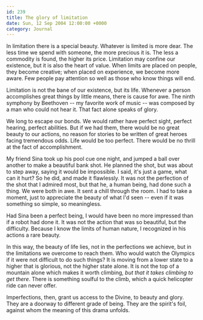 ```yaml
---
id: 239
title: The glory of limitation
date: Sun, 12 Sep 2004 12:00:00 +0000
category: Journal
---
```


In limitation there is a special beauty.  Whatever is limited is more
dear.  The less time we spend with someone, the more precious it is.
The less a commodity is found, the higher its price.  Limitation may
confine our existence, but it is also the heart of value.  When limits
are placed on people, they become creative; when placed on experience,
we become more aware.  Few people pay attention so well as those who
know things will end.

Limitation is not the bane of our existence, but its life.  Whenever a
person accomplishes great things by little means, there is cause for
awe.  The ninth symphony by Beethoven -- my favorite work of music --
was composed by a man who could not hear it.  That fact alone speaks of
glory.

We long to escape our bonds.  We would rather have perfect sight,
perfect hearing, perfect abilities.  But if we had them, there would be
no great beauty to our actions, no reason for stories to be written of
great heroes facing tremendous odds.  Life would be too perfect.  There
would be no thrill at the fact of accomplishment.

My friend Sina took up his pool cue one night, and jumped a ball over
another to make a beautiful bank shot.  He planned the shot, but was
about to step away, saying it would be impossible.  I said, it's just a
game, what can it hurt?  So he did, and made it flawlessly.  It was not
the perfection of the shot that I admired most, but that he, a human
being, had done such a thing.  We were both in awe.  It sent a chill
through the room.  I had to take a moment, just to appreciate the beauty
of what I'd seen -- even if it was something so simple, so meaningless.

Had Sina been a perfect being, I would have been no more impressed than
if a robot had done it.  It was not the action that was so beautiful,
but the difficulty.  Because I know the limits of human nature, I
recognized in his actions a rare beauty.

In this way, the beauty of life lies, not in the perfections we achieve,
but in the limitations we overcome to reach them.  Who would watch the
Olympics if it were not difficult to do such things?  It is moving from
a lower state to a higher that is glorious, not the higher state alone.
It is not the top of a mountain alone which makes it worth climbing, *but
that it takes climbing to get there*.  There is something soulful to the
climb, which a quick helicopter ride can never offer.

Imperfections, then, grant us access to the Divine, to beauty and glory.
They are a doorway to different grade of being.  They are the spirit's
foil, against whom the meaning of this drama unfolds.


